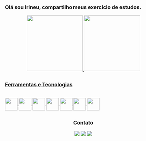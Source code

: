 ### Olá sou Irineu, compartilho meus exercício de estudos.  

<div align="center">
  <a href="https://github.com/IrineuAlmeidaJr">
  <img height="180em" src="https://github-readme-stats.vercel.app/api?username=IrineuAlmeidaJr&show_icons=true&theme=tokyonight&include_all_commits=true&count_private=true"/>
  <img height="180em" src="https://github-readme-stats.vercel.app/api/top-langs/?username=IrineuAlmeidaJr&layout=compact&langs_count=7&theme=tokyonight"/>
</div>

 ##  
  ### Ferramentas e Tecnologias
<div style="display: inline_block"><br>   
  <img align="center" width="40" height="40" src="https://cdn.jsdelivr.net/gh/devicons/devicon/icons/javascript/javascript-original.svg"/>  
  <img align="center" width="40" height="40" src="https://cdn.jsdelivr.net/gh/devicons/devicon/icons/react/react-original.svg" />  
  <img align="center" width="40" height="40" src="https://cdn.jsdelivr.net/gh/devicons/devicon/icons/html5/html5-original.svg" />
  <img align="center" width="40" height="40" src="https://cdn.jsdelivr.net/gh/devicons/devicon/icons/css3/css3-original.svg" />
  <img align="center" width="40" height="40" src="https://cdn.jsdelivr.net/gh/devicons/devicon/icons/java/java-original.svg" />
  <img align="center" width="40" height="40" src="https://cdn.jsdelivr.net/gh/devicons/devicon/icons/mysql/mysql-original.svg" />
  <img align="center" width="40" height="40" src="https://cdn.jsdelivr.net/gh/devicons/devicon/icons/cplusplus/cplusplus-plain.svg" />
</div> 
<div align="center"> 


##
  ### Contato
  
  <a href="https://www.instagram.com/irineualmeidajr/" target="_blank"><img src="https://img.shields.io/badge/-Instagram-%23E4405F?style=for-the-badge&logo=instagram&logoColor=white" target="_blank"></a>
  <a href = "mailto:irineu.almeida.jr@hotmail.com"><img src="https://img.shields.io/badge/Microsoft_Outlook-0078D4?style=for-the-badge&logo=microsoft-outlook&logoColor=white" target="_blank"></a>
  <a href="https://www.linkedin.com/in/irineu-almeida-junior-1b2ba086/" target="_blank"><img src="https://img.shields.io/badge/-LinkedIn-%230077B5?style=for-the-badge&logo=linkedin&logoColor=white" target="_blank"></a> 

</div>
